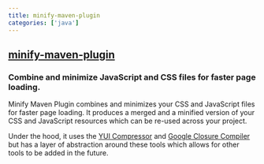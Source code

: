 ```yaml
---
title: minify-maven-plugin
categories: ['java']
---
```

## [minify-maven-plugin](https://github.com/samaxes/minify-maven-plugin)

### Combine and minimize JavaScript and CSS files for faster page loading.


Minify Maven Plugin combines and minimizes your CSS and JavaScript files for faster page loading. It produces a merged and a minified version of your CSS and JavaScript resources which can be re-used across your project.

Under the hood, it uses the [YUI Compressor](http://yui.github.com/yuicompressor/) and [Google Closure Compiler](https://developers.google.com/closure/compiler/) but has a layer of abstraction around these tools which allows for other tools to be added in the future.
